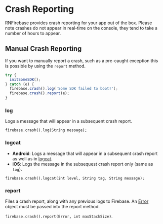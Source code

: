 # Crash Reporting

RNFirebase provides crash reporting for your app out of the box. Please note crashes do not appear in real-time on the console, they tend to take a number of hours to appear.

## Manual Crash Reporting

If you want to manually report a crash, such as a pre-caught exception this is possible by using the `report` method.

```javascript
try {
  initSomeSDK();
} catch (e) {
  firebase.crash().log('Some SDK failed to boot!');
  firebase.crash().report(e);
}
```

### log

Logs a message that will appear in a subsequent crash report.

`firebase.crash().log(String message);`

### logcat

- **Android**: Logs a message that will appear in a subsequent crash report as well as in [logcat](https://developer.android.com/studio/command-line/logcat.html).
- **iOS**: Logs the message in the subsequest crash report only (same as `log`).

`firebase.crash().logcat(int level, String tag, String message);`

### report

Files a crash report, along with any previous logs to Firebase. An [Error](https://developer.mozilla.org/en-US/docs/Web/JavaScript/Reference/Global_Objects/Error) object must be passed into the report method.

`firebase.crash().report(Error, int maxStackSize)`.
